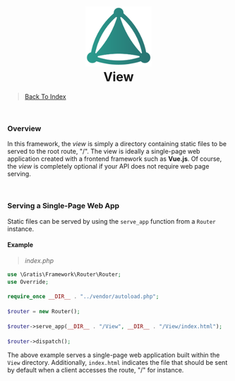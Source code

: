 <h1 align="center">
 <img src="https://github.com/connellr023/gratis/blob/main/public/images/logo_small.png?raw=true" width="150px" />
 <br />
 <div>View</div>
</h1>

> [Back To Index](INDEX.md)

<br />

### Overview
In this framework, the *view* is simply a directory containing static files to be served to the
root route, "/". The view is ideally a single-page web application created with a frontend framework
such as **Vue.js**. Of course, the *view* is completely optional if your API does not require web page serving.

<br />

### Serving a Single-Page Web App
Static files can be served by using the `serve_app` function from a `Router` instance.

#### Example
> *index.php*
```php
use \Gratis\Framework\Router\Router;
use Override;

require_once __DIR__ . "../vendor/autoload.php";

$router = new Router();

$router->serve_app(__DIR__ . "/View", __DIR__ . "/View/index.html");

$router->dispatch();
```
The above example serves a single-page web application built within the `View` directory. Additionally,
`index.html` indicates the file that should be sent by default when a client accesses the route, "/" for instance.